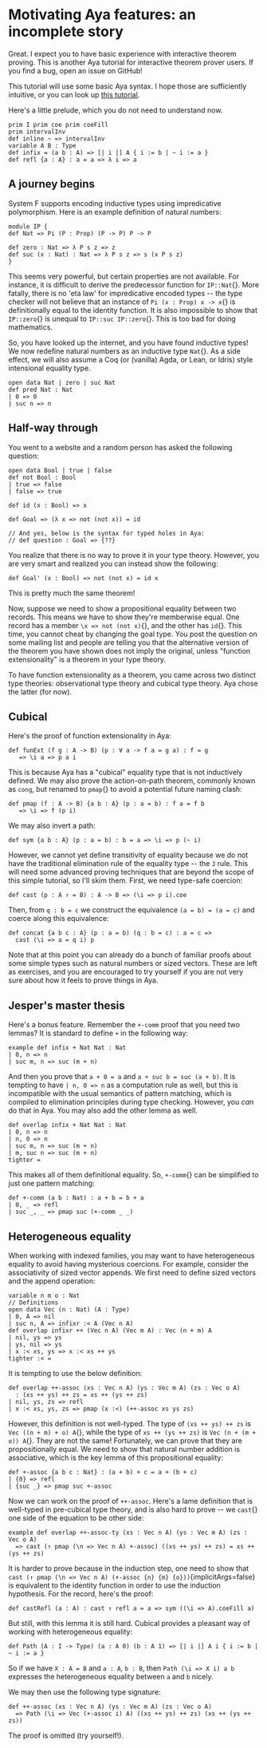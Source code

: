 # Motivating Aya features: an incomplete story

Great. I expect you to have basic experience with interactive theorem proving.
This is another Aya tutorial for interactive theorem prover users.
If you find a bug, open an issue on GitHub!

This tutorial will use some basic Aya syntax.
I hope those are sufficiently intuitive, or you can look up [this tutorial](haskeller-tutorial).

Here's a little prelude, which you do not need to understand now.

```aya
prim I prim coe prim coeFill
prim intervalInv
def inline ~ => intervalInv
variable A B : Type
def infix = (a b : A) => [| i |] A { i := b | ~ i := a }
def refl {a : A} : a = a => λ i => a
```

## A journey begins

System F supports encoding inductive types using impredicative polymorphism.
Here is an example definition of natural numbers:

```aya
module IP {
def Nat => Pi (P : Prop) (P -> P) P -> P

def zero : Nat => λ P s z => z
def suc (x : Nat) : Nat => λ P s z => s (x P s z)
}
```

This seems very powerful, but certain properties are not available.
For instance, it is difficult to derive the predecessor function for `IP::Nat`{}.
More fatally, there is no 'eta law' for impredicative encoded types --
the type checker will not believe that an instance of `Pi (x : Prop) x -> x`{}
is definitionally equal to the identity function.
It is also impossible to show that `IP::zero`{} is unequal to `IP::suc IP::zero`{}.
This is too bad for doing mathematics.

So, you have looked up the internet, and you have found inductive types!
We now redefine natural numbers as an inductive type `Nat`{}. As a side effect,
we will also assume a Coq (or (vanilla) Agda, or Lean, or Idris) style intensional equality type.

```aya
open data Nat | zero | suc Nat
def pred Nat : Nat
| 0 => 0
| suc n => n
```

## Half-way through

You went to a website and a random person has asked the following question:

```aya
open data Bool | true | false
def not Bool : Bool
| true => false
| false => true

def id (x : Bool) => x

def Goal => (λ x => not (not x)) = id

// And yes, below is the syntax for typed holes in Aya:
// def question : Goal => {??}
```

You realize that there is no way to prove it in your type theory.
However, you are very smart and realized you can instead show the following:

```aya
def Goal' (x : Bool) => not (not x) = id x
```

This is pretty much the same theorem!

Now, suppose we need to show a propositional equality between two records.
This means we have to show they're memberwise equal.
One record has a member `\x => not (not x)`{}, and the other has `id`{}.
This time, you cannot cheat by changing the goal type.
You post the question on some mailing list and people are telling you that
the alternative version of the theorem you have shown does not imply the
original, unless "function extensionality" is a theorem in your type theory.

To have function extensionality as a theorem, you came across two distinct
type theories: observational type theory and cubical type theory.
Aya chose the latter (for now).

## Cubical

Here's the proof of function extensionality in Aya:

```aya
def funExt (f g : A -> B) (p : ∀ a -> f a = g a) : f = g
   => \i a => p a i
```

This is because Aya has a "cubical" equality type that is not inductively defined.
We may also prove the action-on-path theorem, commonly known as `cong`, but
renamed to `pmap`{} to avoid a potential future naming clash:

```aya
def pmap (f : A -> B) {a b : A} (p : a = b) : f a = f b
   => \i => f (p i)
```

We may also invert a path:

```aya
def sym {a b : A} (p : a = b) : b = a => \i => p (~ i)
```

However, we cannot yet define transitivity of equality because we do not have the
traditional elimination rule of the equality type -- the `J` rule.
This will need some advanced proving techniques that are beyond the scope of this
simple tutorial, so I'll skim them. First, we need type-safe coercion:

```aya
def cast (p : A ↑ = B) : A -> B => (\i => p i).coe
```

Then, from `q : b = c` we construct the equivalence `(a = b) = (a = c)`
and coerce along this equivalence:

```aya
def concat {a b c : A} (p : a = b) (q : b = c) : a = c =>
  cast (\i => a = q i) p
```

Note that at this point you can already do a bunch of familiar proofs about
some simple types such as natural numbers or sized vectors.
These are left as exercises, and you are encouraged to try yourself if you are not
very sure about how it feels to prove things in Aya.

## Jesper's master thesis

Here's a bonus feature.
Remember the `+-comm` proof that you need two lemmas?
It is standard to define `+` in the following way:

```aya
example def infix + Nat Nat : Nat
| 0, n => n
| suc m, n => suc (m + n)
```

And then you prove that `a + 0 = a` and `a + suc b = suc (a + b)`.
It is tempting to have `| n, 0 => n` as a computation rule as well,
but this is incompatible with the usual semantics of pattern matching,
which is compiled to elimination principles during type checking.
However, you _can_ do that in Aya. You may also add the other lemma as well.

```aya
def overlap infix + Nat Nat : Nat
| 0, n => n
| n, 0 => n
| suc m, n => suc (m + n)
| m, suc n => suc (m + n)
tighter =
```

This makes all of them definitional equality.
So, `+-comm`{} can be simplified to just one pattern matching:

```aya
def +-comm (a b : Nat) : a + b = b + a
| 0, _ => refl
| suc _, _ => pmap suc (+-comm _ _)
```

## Heterogeneous equality

When working with indexed families, you may want to have heterogeneous equality
to avoid having mysterious coercions.
For example, consider the associativity of sized vector appends.
We first need to define sized vectors and the append operation:

```aya
variable n m o : Nat
// Definitions
open data Vec (n : Nat) (A : Type)
| 0, A => nil
| suc n, A => infixr :< A (Vec n A)
def overlap infixr ++ (Vec n A) (Vec m A) : Vec (n + m) A
| nil, ys => ys
| ys, nil => ys
| x :< xs, ys => x :< xs ++ ys
tighter :< =
```

It is tempting to use the below definition:

```
def overlap ++-assoc (xs : Vec n A) (ys : Vec m A) (zs : Vec o A)
  : (xs ++ ys) ++ zs = xs ++ (ys ++ zs)
| nil, ys, zs => refl
| x :< xs, ys, zs => pmap (x :<) (++-assoc xs ys zs)
```

However, this definition is not well-typed.
The type of `(xs ++ ys) ++ zs` is `Vec ((n + m) + o) A`{},
while the type of `xs ++ (ys ++ zs)` is `Vec (n + (m + o)) A`{}.
They are not the same!
Fortunately, we can prove that they are propositionally equal.
We need to show that natural number addition is associative,
which is the key lemma of this propositional equality:

```aya
def +-assoc {a b c : Nat} : (a + b) + c = a + (b + c)
| {0} => refl
| {suc _} => pmap suc +-assoc
```

Now we can work on the proof of `++-assoc`.
Here's a lame definition that is well-typed in pre-cubical type theory,
and is also hard to prove -- we `cast`{} one side of the equation to be other side:

```aya
example def overlap ++-assoc-ty (xs : Vec n A) (ys : Vec m A) (zs : Vec o A)
  => cast (↑ pmap (\n => Vec n A) +-assoc) ((xs ++ ys) ++ zs) = xs ++ (ys ++ zs)
```

It is harder to prove because in the induction step, one need to show that
`cast (↑ pmap (\n => Vec n A) (+-assoc {n} {m} {o}))`{implicitArgs=false}
is equivalent to the identity function in order to use the induction hypothesis.
For the record, here's the proof:

```aya
def castRefl (a : A) : cast ↑ refl a = a => sym ((\i => A).coeFill a)
```

But still, with this lemma it is still hard.
Cubical provides a pleasant way of working with heterogeneous equality:

```aya
def Path (A : I -> Type) (a : A 0) (b : A 1) => [| i |] A i { i := b | ~ i := a }
```

So if we have `X : A = B` and `a : A`, `b : B`, then `Path (\i => X i) a b` expresses the heterogeneous
equality between `a` and `b` nicely.

We may then use the following type signature:

```aya
def ++-assoc (xs : Vec n A) (ys : Vec m A) (zs : Vec o A)
  => Path (\i => Vec (+-assoc i) A) ((xs ++ ys) ++ zs) (xs ++ (ys ++ zs))
```

The proof is omitted (try yourself!).
